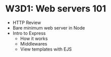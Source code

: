 
W3D1: Web servers 101
=====================

- HTTP Review
- Bare minimum web server in Node
- Intro to Express
  - How it works
  - Middlewares
  - View templates with EJS

